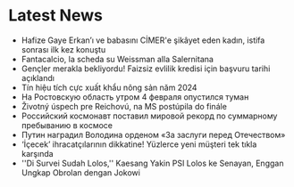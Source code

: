 # Latest News
-  Hafize Gaye Erkan’ı ve babasını CİMER'e şikâyet eden kadın, istifa sonrası ilk kez konuştu
-  Fantacalcio, la scheda su Weissman alla Salernitana
-  Gençler merakla bekliyordu! Faizsiz evlilik kredisi için başvuru tarihi açıklandı
-  Tín hiệu tích cực xuất khẩu nông sản năm 2024
-  На Ростовскую область утром 4 февраля опустился туман
-  Životný úspech pre Reichovú, na MS postúpila do finále
-  Российский космонавт поставил мировой рекорд по суммарному пребыванию в космосе
-  Путин наградил Володина орденом «За заслуги перед Отечеством»
-  ‘İçecek’ ihracatçılarının dikkatine! Yüzlerce yeni müşteri tek tıkla karşında
-  ''Di Survei Sudah Lolos,'' Kaesang Yakin PSI Lolos ke Senayan, Enggan Ungkap Obrolan dengan Jokowi
